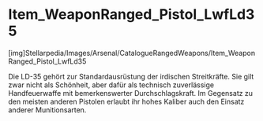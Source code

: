 # Item_WeaponRanged_Pistol_LwfLd35

[img]Stellarpedia/Images/Arsenal/CatalogueRangedWeapons/Item_WeaponRanged_Pistol_LwfLd35

Die LD-35 gehört zur Standardausrüstung der irdischen Streitkräfte. Sie gilt zwar nicht als Schönheit, aber dafür als technisch zuverlässige Handfeuerwaffe mit bemerkenswerter Durchschlagskraft. Im Gegensatz zu den meisten anderen Pistolen erlaubt ihr hohes Kaliber auch den Einsatz anderer Munitionsarten.
